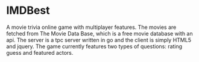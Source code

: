 # IMDBest
A movie trivia online game with multiplayer features.
The movies are fetched from The Movie Data Base, which is a free movie database with an api.
The server is a tpc server written in go and the client is simply HTML5 and jquery.
The game currently features two types of questions: rating guess and featured actors.
